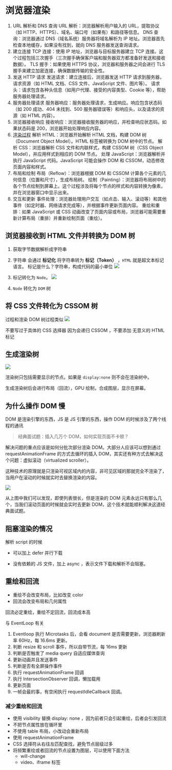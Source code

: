 # 浏览器渲染

1. URL 解析和 DNS 查询
   URL 解析：浏览器解析用户输入的 URL，提取协议（如 HTTP、HTTPS）、域名、端口号（如果有）和路径等信息。
   DNS 查询：浏览器通过 DNS（域名系统）服务器将域名解析为 IP 地址。浏览器首先检查本地缓存，如果没有找到，就向 DNS 服务器发送查询请求。
2. 建立连接
   TCP 连接：使用 IP 地址，浏览器与目标服务器建立 TCP 连接。这个过程包括三次握手（三次握手确保客户端和服务器双方都准备好发送和接收数据）。
   TLS 握手：如果使用 HTTPS 协议，浏览器和服务器之间会进行 TLS 握手来建立加密连接，确保数据传输的安全性。
3. 发送 HTTP 请求
   发送请求：建立连接后，浏览器发送 HTTP 请求到服务器，请求资源（如 HTML 文档、CSS 文件、JavaScript 文件、图片等）。
   请求头：请求包含各种头信息（如用户代理、接受的内容类型、Cookie 等），帮助服务器处理请求。
4. 服务器处理请求
   服务器响应：服务器处理请求，生成响应。响应包含状态码（如 200 成功、404 未找到、500 服务器错误等）和响应头，以及请求的资源（如 HTML 内容）。
5. 浏览器接收响应
   接收响应：浏览器接收服务器的响应，并检查响应状态码。如果状态码是 200，浏览器开始处理响应内容。
6. [渲染过程](#浏览器接收到-html-文件并转换为-dom-树)
   解析 HTML：浏览器开始解析 HTML 文档，构建 DOM 树（Document Object Model）。HTML 标签被转换为 DOM 树中的节点。
   解析 CSS：浏览器解析 CSS 文件和内联样式，构建 CSSOM 树（CSS Object Model），并应用样式到相应的 DOM 节点。
   处理 JavaScript：浏览器解析并执行 JavaScript 代码。JavaScript 可能会操作 DOM 和 CSSOM，动态修改页面内容和样式。
7. 布局和绘制
   布局（Reflow）：浏览器根据 DOM 和 CSSOM 计算各个元素的几何信息（位置和尺寸），生成布局树。
   绘制（Painting）：浏览器将布局树中的各个节点绘制到屏幕上。这个过程涉及将每个节点的样式和内容转换为像素，并在浏览器窗口中显示出来。
8. 交互和更新
   事件处理：浏览器处理用户交互（如点击、输入、滚动等）和其他事件（如定时器、网络请求完成等），并根据事件更新页面内容。
   重绘和重排：如果 JavaScript 或 CSS 动画改变了页面内容或布局，浏览器可能需要重新计算布局（重排）并重新绘制页面（重绘）。

## 浏览器接收到 HTML 文件并转换为 DOM 树

1. 获取字节数据解析成字符串

2. 字符串 会通过 **标记化** 将字符串转为 **标记（Token）** ，`HTML` 就是超文本标记语言。
   标记是什么？字符串，构成代码的最小单位
   ![](https://kekeon.github.io/front-end-interview/13-%E6%B5%8F%E8%A7%88%E5%99%A8%E6%B8%B2%E6%9F%93%E5%8E%9F%E7%90%86_files/167540a7b5cef612)

3. 标记转化为 `Node`。
   ![](https://kekeon.github.io/front-end-interview/13-%E6%B5%8F%E8%A7%88%E5%99%A8%E6%B8%B2%E6%9F%93%E5%8E%9F%E7%90%86_files/1675416cbea98c3c)
4. `Node` 转化为 `DOM` 树

## 将 CSS 文件转化为 CSSOM 树

过程和渲染 DOM 树过程类似
![](https://kekeon.github.io/front-end-interview/13-%E6%B5%8F%E8%A7%88%E5%99%A8%E6%B8%B2%E6%9F%93%E5%8E%9F%E7%90%86_files/167542a9af5f193f)

不要写过于具体的 CSS 选择器 因为会递归 CSSOM ，不要添加 无意义的 HTML 标记

## 生成渲染树

![](https://kekeon.github.io/front-end-interview/13-%E6%B5%8F%E8%A7%88%E5%99%A8%E6%B8%B2%E6%9F%93%E5%8E%9F%E7%90%86_files/16754488529c48bd)

渲染树只包括需要显示的节点。如果是 `display:none` 则不会在渲染树中。

生成渲染树后会进行布局（回流），GPU 绘制，合成图层，显示在屏幕。

## 为什么操作 DOM 慢

DOM 是渲染引擎的东西，JS 是 JS 引擎的东西，操作 DOM 的时候涉及了两个线程的通讯

> 经典面试题：插入几万个 DOM，如何实现页面不卡顿？

解决问题的重点应该是如何分批次部分渲染 DOM。大部分人应该可以想到通过 requestAnimationFrame 的方式去循环的插入 DOM，其实还有种方式去解决这个问题：虚拟滚动（virtualized scroller）。

这种技术的原理就是只渲染可视区域内的内容，非可见区域的那就完全不渲染了，当用户在滚动的时候就实时去替换渲染的内容。

![](https://kekeon.github.io/front-end-interview/13-%E6%B5%8F%E8%A7%88%E5%99%A8%E6%B8%B2%E6%9F%93%E5%8E%9F%E7%90%86_files/167b1c6887ecbba7)

从上图中我们可以发现，即使列表很长，但是渲染的 DOM 元素永远只有那么几个，当我们滚动页面的时候就会实时去更新 DOM，这个技术就能顺利解决这道经典面试题。

## 阻塞渲染的情况

解析 script 的时候

- 可以加上 defer 并行下载

- 没有依赖的 JS 文件，加上 async ，表示文件下载和解析不会阻塞。

## 重绘和回流

- 重绘不会改变布局，比如改变 color
- 回流会改变布局和几何属性

回流必定重绘，重绘不定回流，回流成本高

与 EventLoop 有关

1. Eventloop 执行 Microtasks 后，会看 document 是否需要更新，浏览器刷新率 60Hz，每 16.6ms 更新。
2. 判断 resize 和 scroll 事件，所以自带节流，每 16ms 更新
3. 判断是否触发了 media query 自适应媒体查询
4. 更新动画并且发送事件
5. 判断是否有全屏操作事件
6. 执行 requestAnimationFrame 回调
7. 执行 IntersectionObserver 回调，懒加载用
8. 更新页面
9. 一帧会最的事，有空闲执行 requestIdleCallback 回调。

### 减少重绘和回流

- 使用 visibility 替换 display: none ，因为前者只会引起重绘，后者会引发回流
- 不把节点属性放在循环里
- 不使用 table 布局，小改动会重新布局
- 使用 requestAnimationFrame
- CSS 选择符从右往左匹配查找，避免节点层级过多
- 将频繁重绘或者回流的节点设置为图层，可以使用下面方法
  - will-change
  - video、iframe 标签
